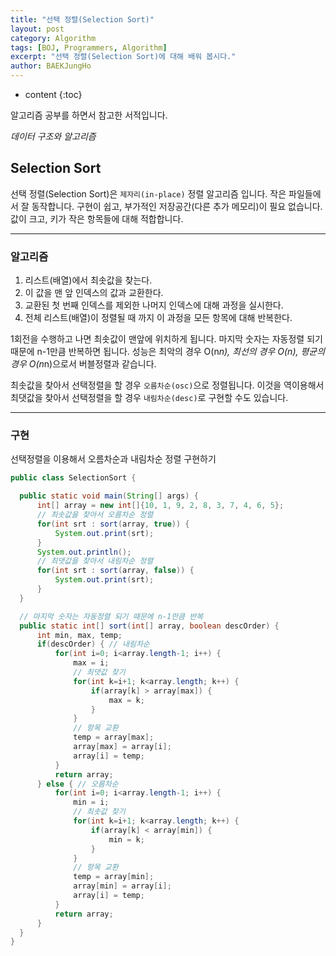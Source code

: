 ```yaml
---
title: "선택 정렬(Selection Sort)"
layout: post
category: Algorithm
tags: [BOJ, Programmers, Algorithm]
excerpt: "선택 정렬(Selection Sort)에 대해 배워 봅시다."
author: BAEKJungHo
---
```


* content
{:toc}

알고리즘 공부를 하면서 참고한 서적입니다.

_데이터 구조와 알고리즘_

## Selection Sort

  선택 정렬(Selection Sort)은 `제자리(in-place)` 정렬 알고리즘 입니다.
  작은 파일들에서 잘 동작합니다. 구현이 쉽고, 부가적인 저장공간(다른 추가 메모리)이 필요 없습니다.
  값이 크고, 키가 작은 항목들에 대해 적합합니다.

  -----------------------------------------------------------------------------

### 알고리즘

  1. 리스트(배열)에서 최솟값을 찾는다.
  2. 이 값을 맨 앞 인덱스의 값과 교환한다.
  3. 교환된 첫 번째 인덱스를 제외한 나머지 인덱스에 대해 과정을 실시한다.
  4. 전체 리스트(배열)이 정렬될 때 까지 이 과정을 모든 항목에 대해 반복한다.

  1회전을 수행하고 나면 최솟값이 맨앞에 위치하게 됩니다. 마지막 숫자는 자동정렬 되기 때문에 n-1만큼 반복하면 됩니다.
  성능은 최악의 경우 O(n*n), 최선의 경우 O(n), 평균의 경우 O(n*n)으로서 버블정렬과 같습니다.

  최솟값을 찾아서 선택정렬을 할 경우 `오름차순(osc)`으로 정렬됩니다. 이것을 역이용해서
  최댓값을 찾아서 선택정렬을 할 경우 `내림차순(desc)`로 구현할 수도 있습니다.

  -----------------------------------------------------------------------------

### 구현

  선택정렬을 이용해서 오름차순과 내림차순 정렬 구현하기

  ```java
  public class SelectionSort {

  	public static void main(String[] args) {
  		int[] array = new int[]{10, 1, 9, 2, 8, 3, 7, 4, 6, 5};
  		// 최솟값을 찾아서 오름차순 정렬
  		for(int srt : sort(array, true)) {
  			System.out.print(srt);
  		}
  		System.out.println();
  		// 최댓값을 찾아서 내림차순 정렬
  		for(int srt : sort(array, false)) {
  			System.out.print(srt);
  		}
  	}

  	// 마지막 숫자는 자동정렬 되기 때문에 n-1만큼 반복
  	public static int[] sort(int[] array, boolean descOrder) {
  		int min, max, temp;
  		if(descOrder) { // 내림차순
  			for(int i=0; i<array.length-1; i++) {
  				max = i;
  				// 최댓값 찾기
  				for(int k=i+1; k<array.length; k++) {
  					if(array[k] > array[max]) {
  						max = k;
  					}
  				}
  				// 항목 교환
  				temp = array[max];
  				array[max] = array[i];
  				array[i] = temp;
  			}
  			return array;
  		} else { // 오름차순
  			for(int i=0; i<array.length-1; i++) {
  				min = i;
  				// 최솟값 찾기
  				for(int k=i+1; k<array.length; k++) {
  					if(array[k] < array[min]) {
  						min = k;
  					}
  				}
  				// 항목 교환
  				temp = array[min];
  				array[min] = array[i];
  				array[i] = temp;
  			}
  			return array;
  		}
  	}
  }
  ```
